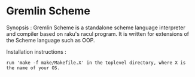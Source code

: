 # Gremlin Scheme 

Synopsis :
	Gremlin Scheme is a standalone scheme language interpreter and compiler
	based on raku's racul program. It is written for extensions of the
	Scheme language such as OOP.

Installation instructions :

	run 'make -f make/Makefile.X' in the toplevel directory, where X is 
	the name of your OS.
